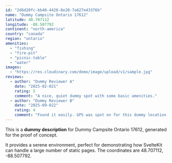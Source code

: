 ```yaml
---
id: "2d6d20fc-bb40-4420-8e20-7a627e43376b"
name: "Dummy Campsite Ontario 17612"
latitude: 48.707112
longitude: -88.507792
continent: "north-america"
country: "canada"
region: "ontario"
amenities:
  - "fishing"
  - "fire-pit"
  - "picnic-table"
  - "water"
images:
  - "https://res.cloudinary.com/demo/image/upload/v1/sample.jpg"
reviews:
  - author: "Dummy Reviewer A"
    date: "2025-02-021"
    rating: 5
    comment: "A nice, quiet dummy spot with some basic amenities."
  - author: "Dummy Reviewer B"
    date: "2025-09-022"
    rating: 4
    comment: "Found it easily. GPS was spot on for this dummy location."
---
```


This is a **dummy description** for Dummy Campsite Ontario 17612, generated for the proof of concept.

It provides a serene environment, perfect for demonstrating how SvelteKit can handle a large number of static pages. The coordinates are 48.707112, -88.507792.
